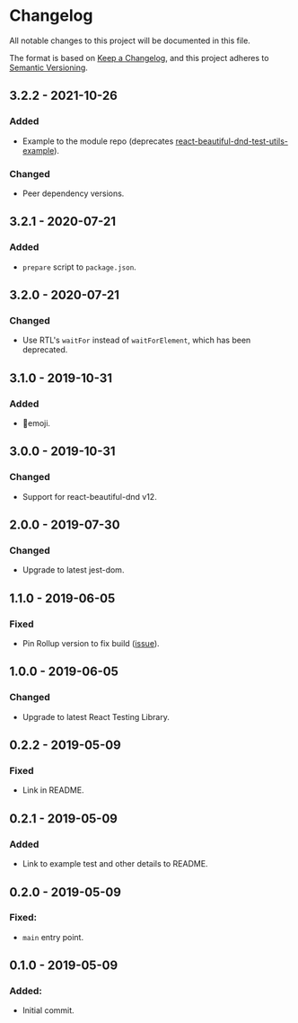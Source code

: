 # Changelog

All notable changes to this project will be documented in this file.

The format is based on [Keep a Changelog](https://keepachangelog.com/en/1.0.0/),
and this project adheres to [Semantic Versioning](https://semver.org/spec/v2.0.0.html).

## 3.2.2 - 2021-10-26

### Added

- Example to the module repo (deprecates [react-beautiful-dnd-test-utils-example](https://github.com/colinrobertbrooks/react-beautiful-dnd-test-utils-example)).

### Changed

- Peer dependency versions.

## 3.2.1 - 2020-07-21

### Added

- `prepare` script to `package.json`.

## 3.2.0 - 2020-07-21

### Changed

- Use RTL's `waitFor` instead of `waitForElement`, which has been deprecated.

## 3.1.0 - 2019-10-31

### Added

- 🧤emoji.

## 3.0.0 - 2019-10-31

### Changed

- Support for react-beautiful-dnd v12.

## 2.0.0 - 2019-07-30

### Changed

- Upgrade to latest jest-dom.

## 1.1.0 - 2019-06-05

### Fixed

- Pin Rollup version to fix build ([issue](https://github.com/rollup/rollup/issues/2894)).

## 1.0.0 - 2019-06-05

### Changed

- Upgrade to latest React Testing Library.

## 0.2.2 - 2019-05-09

### Fixed

- Link in README.

## 0.2.1 - 2019-05-09

### Added

- Link to example test and other details to README.

## 0.2.0 - 2019-05-09

### Fixed:

- `main` entry point.

## 0.1.0 - 2019-05-09

### Added:

- Initial commit.
